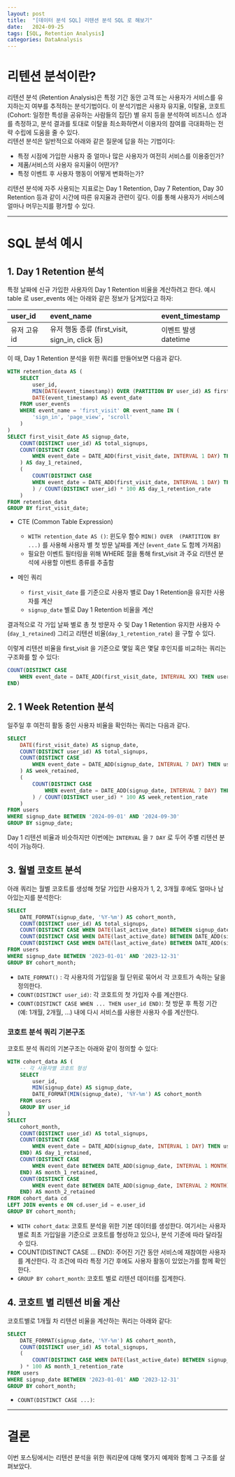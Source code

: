 ```yaml
---
layout: post
title:  "[데이터 분석 SQL] 리텐션 분석 SQL 로 해보기"
date:   2024-09-25
tags: [SQL, Retention Analysis]
categories: DataAnalysis
---
```


# 리텐션 분석이란?
리텐션 분석 (Retention Analysis)은 특정 기간 동안 고객 또는 사용자가 서비스를 유지하는지 여부를 추적하는 분석기법이다. 이 분석기법은 사용자 유지율, 이탈율, 코호트(Cohort: 일정한 특성을 공유하는 사람들의 집단) 별 유지 등을 분석하여 비즈니스 성과를 측정하고, 분석 결과를 토대로 이탈을 최소화하면서 이용자의 참여를 극대화하는 전략 수립에 도움을 줄 수 있다.  
리텐션 분석은 일반적으로 아래와 같은 질문에 답을 하는 기법이다:
- 특정 시점에 가입한 사용자 중 얼마나 많은 사용자가 여전히 서비스를 이용중인가?
- 제품/서비스의 사용자 유지율이 어떤가?
- 특정 이벤트 후 사용자 행동이 어떻게 변화하는가?

리텐션 분석에 자주 사용되는 지표로는 Day 1 Retention, Day 7 Retention, Day 30 Retention 등과 같이 시간에 따른 유지율과 관련이 깊다. 이를 통해 사용자가 서비스에 얼마나 머무는지를 평가할 수 있다.

---
# SQL 분석 예시
## 1. Day 1 Retention 분석
특정 날짜에 신규 가입한 사용자의 Day 1 Retention 비율을 계산하려고 한다. 예시 table 로 user_events 에는 아래와 같은 정보가 담겨있다고 하자:

|user_id|event_name|event_timestamp|
|:---|:---|:---|
|유저 고유 id|유저 행동 종류 (first_visit, sign_in, click 등)|이벤트 발생 datetime|

이 때, Day 1 Retention 분석을 위한 쿼리를 만들어보면 다음과 같다.

```SQL
WITH retention_data AS (
    SELECT
        user_id,
        MIN(DATE(event_timestamp)) OVER (PARTITION BY user_id) AS first_visit_date,
        DATE(event_timestamp) AS event_date
    FROM user_events
    WHERE event_name = 'first_visit' OR event_name IN (
        'sign_in', 'page_view', 'scroll'
    )
)
SELECT first_visit_date AS signup_date,
    COUNT(DISTINCT user_id) AS total_signups,
    COUNT(DISTINCT CASE
        WHEN event_date = DATE_ADD(first_visit_date, INTERVAL 1 DAY) THEN user_id END
    ) AS day_1_retained,
    (
        COUNT(DISTINCT CASE
        WHEN event_date = DATE_ADD(first_visit_date, INTERVAL 1 DAY) THEN user_id END
        ) / COUNT(DISTINCT user_id) * 100 AS day_1_retention_rate
    )
FROM retention_data
GROUP BY first_visit_date;
```
- CTE (Common Table Expression)

  - ```WITH retention_date AS ()```: 윈도우 함수 ```MIN() OVER  (PARTITION BY ...)``` 를 사용해 사용자 별 첫 방문 날짜를 계산 (```event_date``` 도 함께 가져옴)
  - 필요한 이벤트 필터링을 위해 WHERE 절을 통해 first_visit 과 주요 리텐션 분석에 사용할 이벤트 종류를 추출함
- 메인 쿼리
  - ```first_visit_date``` 를 기준으로 사용자 별로 Day 1 Retention을 유지한 사용자를 계산
  - ```signup_date``` 별로 Day 1 Retention 비율을 계산

결과적으로 각 가입 날짜 별로 총 첫 방문자 수 및 Day 1 Retention 유지한 사용자 수(```day_1_retained```) 그리고 리텐션 비율(```day_1_retention_rate```) 을 구할 수 있다.

이렇게 리텐션 비율을 first_visit 을 기준으로 몇일 혹은 몇달 후인지를 비교하는 쿼리는 구조화를 할 수 있다:

```SQL
COUNT(DISTINCT CASE
    WHEN event_date = DATE_ADD(first_visit_date, INTERVAL XX) THEN user_id
END)
```


## 2. 1 Week Retention 분석
일주일 후 여전히 활동 중인 사용자 비율을 확인하는 쿼리는 다음과 같다.

```SQL
SELECT 
    DATE(first_visit_date) AS signup_date,
    COUNT(DISTINCT user_id) AS total_signups,
    COUNT(DISTINCT CASE
        WHEN event_date = DATE_ADD(signup_date, INTERVAL 7 DAY) THEN user_id END
    ) AS week_retained,
    (
        COUNT(DISTINCT CASE
            WHEN event_date = DATE_ADD(signup_date, INTERVAL 7 DAY) THEN user_id END
        ) / COUNT(DISTINCT user_id) * 100 AS week_retention_rate
    )
FROM users
WHERE signup_date BETWEEN '2024-09-01' AND '2024-09-30'
GROUP BY signup_date;
```
Day 1 리텐션 비율과 비슷하지만 이번에는 ```INTERVAL``` 을 ```7 DAY``` 로 두어 주별 리텐션 분석이 가능하다.

## 3. 월별 코호트 분석
아래 쿼리는 월별 코호트를 생성해 첫달 가입한 사용자가 1, 2, 3개월 후에도 얼마나 남아있는지를 분석한다:
```SQL
SELECT
    DATE_FORMAT(signup_date, '%Y-%m') AS cohort_month,
    COUNT(DISTINCT user_id) AS total_signups,
    COUNT(DISTINCT CASE WHEN DATE(last_active_date) BETWEEN signup_date AND DATE_ADD(signup_date, INTERVAL 30 DAY) THEN user_id END) AS month_1_retained,
    COUNT(DISTINCT CASE WHEN DATE(last_active_date) BETWEEN DATE_ADD(signup_date, INTERVAL 31 DAY) AND DATE_ADD(signup_date, INTERVAL 60 DAY) THEN user_id END) AS month_2_retained,
    COUNT(DISTINCT CASE WHEN DATE(last_active_date) BETWEEN DATE_ADD(signup_date, INTERVAL 61 DAY) AND DATE_ADD(signup_date, INTERVAL 90 DAY) THEN user_id END) AS month_3_retained
FROM users
WHERE signup_date BETWEEN '2023-01-01' AND '2023-12-31'
GROUP BY cohort_month;
```
- ```DATE_FORMAT()``` : 각 사용자의 가입일을 월 단위로 묶어서 각 코호트가 속하는 달을 정의한다.
- ```COUNT(DISTINCT user_id)```: 각 코호트의 첫 가입자 수를 계산한다.
- ```COUNT(DISTINCT CASE WHEN ... THEN user_id END)```: 첫 방문 후 특정 기간 (예: 1개월, 2개월, ...) 내에 다시 서비스를 사용한 사용자 수를 계산한다. 


### 코호트 분석 쿼리 기본구조
코호트 분석 쿼리의 기본구조는 아래와 같이 정의할 수 있다:

```SQL
WITH cohort_data AS (
    -- 각 사용자별 코호트 형성
    SELECT
        user_id,
        MIN(signup_date) AS signup_date,
        DATE_FORMAT(MIN(signup_date), '%Y-%m') AS cohort_month
    FROM users
    GROUP BY user_id
)
SELECT
    cohort_month,
    COUNT(DISTINCT user_id) AS total_signups,
    COUNT(DISTINCT CASE
        WHEN event_date = DATE_ADD(signup_date, INTERVAL 1 DAY) THEN user_id
    END) AS day_1_retained,
    COUNT(DISTINCT CASE
        WHEN event_date BETWEEN DATE_ADD(signup_date, INTERVAL 1 MONTH) AND DATE_ADD(signup_date, INTERVAL 2 MONTH) THEN user_id
    END) AS month_1_retained,
    COUNT(DISTINCT CASE
        WHEN event_date BETWEEN DATE_ADD(signup_date, INTERVAL 2 MONTH) AND DATE_ADD(signup_date, INTERVAL 3 MONTH) THEN user_id
    END) AS month_2_retained
FROM cohort_data cd
LEFT JOIN events e ON cd.user_id = e.user_id
GROUP BY cohort_month;
```
- ```WITH cohort_data```: 코호트 분석을 위한 기본 데이터를 생성한다. 여기서는 사용자별로 최초 가입일을 기준으로 코호트를 형성하고 있으나, 분석 기준에 따라 달라질 수 있다.
- COUNT(DISTINCT CASE ... END): 주어진 기간 동안 서비스에 재참여한 사용자를 계산한다. 각 조건에 따라 특정 기간 후에도 사용자 활동이 있었는가를 함께 확인한다.
- ```GROUP BY cohort_month```: 코호트 별로 리텐션 데이터를 집계한다.

## 4. 코호트 별 리텐션 비율 계산
코호트별로 1개월 차 리텐션 비율을 계산하는 쿼리는 아래와 같다:

```SQL
SELECT
    DATE_FORMAT(signup_date, '%Y-%m') AS cohort_month,
    COUNT(DISTINCT user_id) AS total_signups,
    (
        COUNT(DISTINCT CASE WHEN DATE(last_active_date) BETWEEN signup_date AND DATE_ADD(signup_date, INTERVAL 30 DAY) THEN user_id END) / COUNT(DISTINCT user_id)
    ) * 100 AS month_1_retention_rate
FROM users
WHERE signup_date BETWEEN '2023-01-01' AND '2023-12-31'
GROUP BY cohort_month;
```
- ```COUNT(DISTINCT CASE ...)```: 


---
# 결론
이번 포스팅에서는 리텐션 분석을 위한 쿼리문에 대해 몇가지 예제와 함께 그 구조를 살펴보았다. 